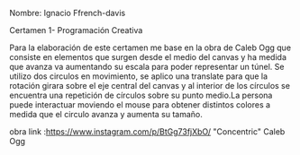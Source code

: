Nombre: Ignacio Ffrench-davis

Certamen 1- Programación Creativa 

Para la elaboración de este certamen me base en la obra de Caleb Ogg que consiste en elementos que surgen desde el medio del canvas y ha medida que avanza va aumentando su escala para poder representar un túnel. Se utilizo dos circulos en movimiento, se aplico una translate para que la rotación girara sobre el eje central del canvas y al interior de los círculos se encuentra una repetición de círculos sobre su punto medio.La persona puede interactuar moviendo el mouse para obtener distintos colores a medida que el circulo avanza y aumenta su tamaño.





obra link :https://www.instagram.com/p/BtGg73fjXbO/   "Concentric" Caleb Ogg